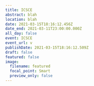 ```yaml
---
title: ICSCE
abstract: blah
location: blah
date: 2021-03-15T18:16:12.456Z
date_end: 2021-03-11T23:00:00.000Z
all_day: false
event: ICSCE
event_url: v
publishDate: 2021-03-15T18:16:12.509Z
draft: false
featured: false
image:
  filename: featured
  focal_point: Smart
  preview_only: false
---
```

